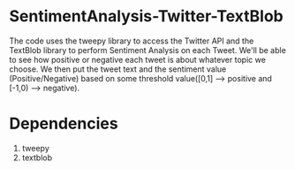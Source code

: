 # SentimentAnalysis-Twitter-TextBlob
The code uses the tweepy library to access the Twitter API and the TextBlob library to perform Sentiment Analysis on each Tweet. We'll be able to see how positive or negative each tweet is about whatever topic we choose. We then put the tweet text and the sentiment value (Positive/Negative) based on some threshold value([0,1] --> positive and [-1,0) --> negative).

# Dependencies
1. tweepy
2. textblob
